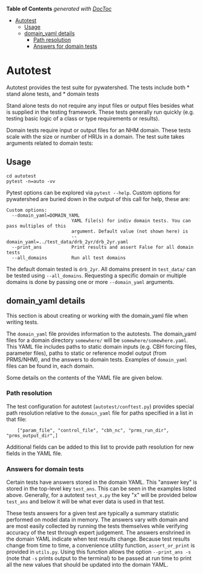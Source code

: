 <!-- START doctoc generated TOC please keep comment here to allow auto update -->
<!-- DON'T EDIT THIS SECTION, INSTEAD RE-RUN doctoc TO UPDATE -->
**Table of Contents**  *generated with [DocToc](https://github.com/thlorenz/doctoc)*

- [Autotest](#autotest)
  - [Usage](#usage)
  - [domain_yaml details](#domain_yaml-details)
    - [Path resolution](#path-resolution)
    - [Answers for domain tests](#answers-for-domain-tests)

<!-- END doctoc generated TOC please keep comment here to allow auto update -->

# Autotest

Autotest provides the test suite for pywatershed. The tests include
both
	* stand alone tests, and
	* domain tests

Stand alone tests do not require any input files or output files besides what
is supplied in the testing framework. These tests generally run quickly
(e.g. testing basic logic of a class or type requirements or results).

Domain tests require input or output files for an NHM domain. These tests
scale with the size or number of HRUs in a domain. The test suite takes
arguments related to domain tests:


## Usage

```
cd autotest
pytest -n=auto -vv
```

Pytest options can be explored via `pytest --help`. Custom options for
pywatershed are buried down in the output of this call for help, these are:

```
Custom options:
  --domain_yaml=DOMAIN_YAML
                        YAML file(s) for indiv domain tests. You can pass multiples of this
                        argument. Default value (not shown here) is
                        --domain_yaml=../test_data/drb_2yr/drb_2yr.yaml
  --print_ans           Print results and assert False for all domain tests
  --all_domains         Run all test domains
```

The default domain tested is `drb_2yr`. All domains present in `test_data/`
can be tested using `--all_domains`. Requesting a specific domain or multiple
domains is done by passing one or more `--domain_yaml` arguments. 

## domain_yaml details

This section is about creating or working with the domain_yaml file when
writing tests.

The `domain_yaml` file provides information to the autotests. The domain_yaml
files for a domain directory `somewhere/` will be `somewhere/somewhere.yaml`. 
This YAML file includes paths to static domain inputs (e.g. CBH forcing files,
parameter files), paths to static or reference model output (from PRMS/NHM),
and the answers to domain tests. Examples of `domain_yaml` files can be found
in, each domain.

Some details on the contents of the YAML file are given below.

### Path resolution
The test configuration for autotest (`autotest/conftest.py`) provides special
path resolution relative to the `domain_yaml` file for paths specified in a
list in that file:

```  
    ["param_file", "control_file", "cbh_nc", "prms_run_dir", "prms_output_dir",]
```

Additional fields can be added to this list to provide path resolution for new
fields in the YAML file. 


### Answers for domain tests
Certain tests have answers stored in the domain YAML. This "answer key" is
stored in the top-level key `test_ans`. This can be seen in the examples
listed above. Generally, for a autotest `test_x.py` the key "x" will be
provided below `test_ans` and below it will be what ever data is used in
that test.

These tests answers for a given test are typically a summary statistic
performed on model data in memory. The answers vary with domain and
are most easily collected by running the tests themselves while
verifying accuracy of the test through expert judgement. The answers
enshrined in the domain YAML indicate when test results change. Because
test results change from time to time, a convenience utility function,
`assert_or_print` is provided in `utils.py`. Using this function allows
the option `--print_ans -s` (note that `-s` prints output to the terminal)
to be passed at run time to print all the new values that should be
updated into the domain YAML.
